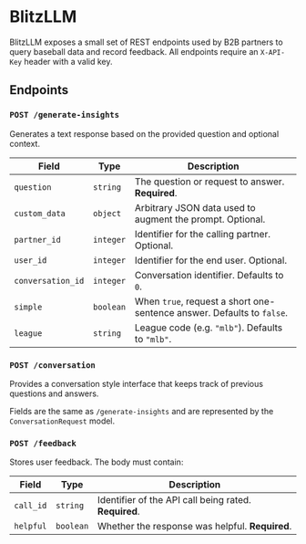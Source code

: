 # BlitzLLM

BlitzLLM exposes a small set of REST endpoints used by B2B partners to query baseball data and record feedback. All endpoints require an `X-API-Key` header with a valid key.

## Endpoints

### `POST /generate-insights`
Generates a text response based on the provided question and optional context.

| Field | Type | Description |
|-------|------|-------------|
| `question` | `string` | The question or request to answer. **Required**. |
| `custom_data` | `object` | Arbitrary JSON data used to augment the prompt. Optional. |
| `partner_id` | `integer` | Identifier for the calling partner. Optional. |
| `user_id` | `integer` | Identifier for the end user. Optional. |
| `conversation_id` | `integer` | Conversation identifier. Defaults to `0`. |
| `simple` | `boolean` | When `true`, request a short one-sentence answer. Defaults to `false`. |
| `league` | `string` | League code (e.g. `"mlb"`). Defaults to `"mlb"`. |

### `POST /conversation`
Provides a conversation style interface that keeps track of previous questions and answers.

Fields are the same as `/generate-insights` and are represented by the `ConversationRequest` model.

### `POST /feedback`
Stores user feedback. The body must contain:

| Field | Type | Description |
|-------|------|-------------|
| `call_id` | `string` | Identifier of the API call being rated. **Required**. |
| `helpful` | `boolean` | Whether the response was helpful. **Required**. |

